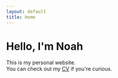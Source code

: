 ```yaml
---
layout: default
title: Home
---
```


# Hello, I'm Noah

This is my personal website.  
You can check out my [CV](cv.pdf) if you're curious.
